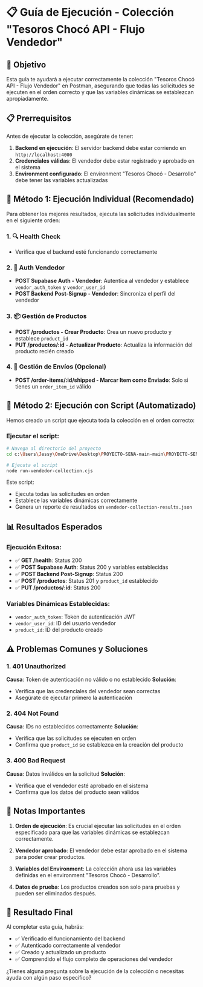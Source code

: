 # 📋 Guía de Ejecución - Colección "Tesoros Chocó API - Flujo Vendedor"

## 🎯 Objetivo

Esta guía te ayudará a ejecutar correctamente la colección "Tesoros Chocó API - Flujo Vendedor" en Postman, asegurando que todas las solicitudes se ejecuten en el orden correcto y que las variables dinámicas se establezcan apropiadamente.

## 📋 Prerrequisitos

Antes de ejecutar la colección, asegúrate de tener:

1. **Backend en ejecución**: El servidor backend debe estar corriendo en `http://localhost:4000`
2. **Credenciales válidas**: El vendedor debe estar registrado y aprobado en el sistema
3. **Environment configurado**: El environment "Tesoros Chocó - Desarrollo" debe tener las variables actualizadas

## 🚀 Método 1: Ejecución Individual (Recomendado)

Para obtener los mejores resultados, ejecuta las solicitudes individualmente en el siguiente orden:

### 1. 🔍 Health Check
- Verifica que el backend esté funcionando correctamente

### 2. 🔐 Auth Vendedor
- **POST Supabase Auth - Vendedor**: Autentica al vendedor y establece `vendor_auth_token` y `vendor_user_id`
- **POST Backend Post-Signup - Vendedor**: Sincroniza el perfil del vendedor

### 3. 📦 Gestión de Productos
- **POST /productos - Crear Producto**: Crea un nuevo producto y establece `product_id`
- **PUT /productos/:id - Actualizar Producto**: Actualiza la información del producto recién creado

### 4. 🚚 Gestión de Envíos (Opcional)
- **POST /order-items/:id/shipped - Marcar Item como Enviado**: Solo si tienes un `order_item_id` válido

## 🚀 Método 2: Ejecución con Script (Automatizado)

Hemos creado un script que ejecuta toda la colección en el orden correcto:

### Ejecutar el script:

```bash
# Navega al directorio del proyecto
cd c:\Users\Jessy\OneDrive\Desktop\PROYECTO-SENA-main-main\PROYECTO-SENA-main-main

# Ejecuta el script
node run-vendedor-collection.cjs
```

Este script:
- Ejecuta todas las solicitudes en orden
- Establece las variables dinámicas correctamente
- Genera un reporte de resultados en `vendedor-collection-results.json`

## 📊 Resultados Esperados

### Ejecución Exitosa:
- ✅ **GET /health**: Status 200
- ✅ **POST Supabase Auth**: Status 200 y variables establecidas
- ✅ **POST Backend Post-Signup**: Status 200
- ✅ **POST /productos**: Status 201 y `product_id` establecido
- ✅ **PUT /productos/:id**: Status 200

### Variables Dinámicas Establecidas:
- `vendor_auth_token`: Token de autenticación JWT
- `vendor_user_id`: ID del usuario vendedor
- `product_id`: ID del producto creado

## ⚠️ Problemas Comunes y Soluciones

### 1. **401 Unauthorized**
**Causa**: Token de autenticación no válido o no establecido
**Solución**: 
- Verifica que las credenciales del vendedor sean correctas
- Asegúrate de ejecutar primero la autenticación

### 2. **404 Not Found**
**Causa**: IDs no establecidos correctamente
**Solución**:
- Verifica que las solicitudes se ejecuten en orden
- Confirma que `product_id` se establezca en la creación del producto

### 3. **400 Bad Request**
**Causa**: Datos inválidos en la solicitud
**Solución**:
- Verifica que el vendedor esté aprobado en el sistema
- Confirma que los datos del producto sean válidos

## 📝 Notas Importantes

1. **Orden de ejecución**: Es crucial ejecutar las solicitudes en el orden especificado para que las variables dinámicas se establezcan correctamente.

2. **Vendedor aprobado**: El vendedor debe estar aprobado en el sistema para poder crear productos.

3. **Variables del Environment**: La colección ahora usa las variables definidas en el environment "Tesoros Chocó - Desarrollo".

4. **Datos de prueba**: Los productos creados son solo para pruebas y pueden ser eliminados después.

## 🎯 Resultado Final

Al completar esta guía, habrás:
- ✅ Verificado el funcionamiento del backend
- ✅ Autenticado correctamente al vendedor
- ✅ Creado y actualizado un producto
- ✅ Comprendido el flujo completo de operaciones del vendedor

¿Tienes alguna pregunta sobre la ejecución de la colección o necesitas ayuda con algún paso específico?
